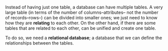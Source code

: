 Instead of having just one table, a database can have multiple tables. A very large table (in terms of the number of columns–attributes– not the number of records–rows–) can be divided into smaller ones; we just need to know how they are **relating** to each other. On the other hand, if there are some tables that are related to each other, can be unified and create one table.

To do so, we need a **relational database**; a database that we can define the relationships between the tables.

